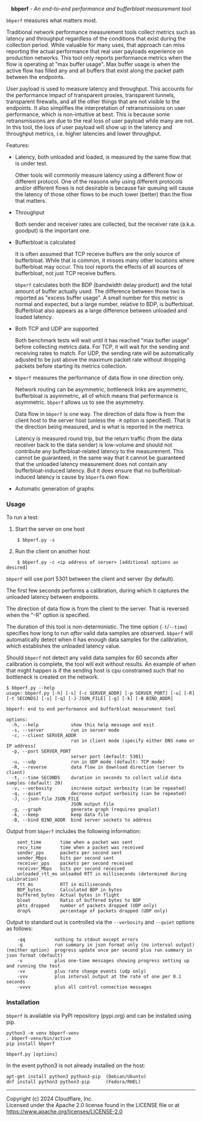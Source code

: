 <p align="center"><strong>bbperf</strong> <em>- An end-to-end performance and bufferbloat measurement tool</em></p>

`bbperf` measures what matters most.

Traditional network performance measurement tools collect metrics such as latency and throughput regardless of the conditions that exist during the collection period.  While valuable for many uses, that approach can miss reporting the actual performance that real user payloads experience on production networks.  This tool only reports performance metrics when the flow is operating at "max buffer usage".  Max buffer usage is when the active flow has filled any and all buffers that exist along the packet path between the endpoints.

User payload is used to measure latency and throughput.  This accounts for the performance impact of transparent proxies, transparent tunnels, transparent firewalls, and all the other things that are not visible to the endpoints.  It also simplifies the interpretation of retransmissions on user performance, which is non-intuitive at best.  This is because some retransmissions are due to the real loss of user payload while many are not.  In this tool, the loss of user payload will show up in the latency and throughput metrics, i.e. higher latencies and lower throughput.

Features:

* Latency, both unloaded and loaded, is measured by the same flow that is under test.

    Other tools will commonly measure latency using a different flow or different protocol.  One of the reasons why using different protocols and/or different flows is not desirable is because fair queuing will cause the latency of those other flows to be much lower (better) than the flow that matters.

* Throughput

    Both sender and receiver rates are collected, but the receiver rate (a.k.a. goodput) is the important one.

* Bufferbloat is calculated

    It is often assumed that TCP receive buffers are the only source of bufferbloat.  While that is common, it misses many other locations where bufferbloat may occur.  This tool reports the effects of all sources of bufferbloat, not just TCP receive buffers.

    `bbperf` calculates both the BDP (bandwidth delay product) and the total amount of buffer actually used.  The difference between those two is reported as "excess buffer usage".  A small number for this metric is normal and expected, but a large number, relative to BDP, is bufferbloat.  Bufferbloat also appears as a large difference between unloaded and loaded latency.

* Both TCP and UDP are supported

    Both benchmark tests will wait until it has reached "max buffer usage" before collecting metrics data.  For TCP, it will wait for the sending and receiving rates to match.  For UDP, the sending rate will be automatically adjusted to be just above the maximum packet rate without dropping packets before starting its metrics collection.

* `bbperf` measures the performance of data flow in one direction only.

    Network routing can be asymmetric, bottleneck links are asymmetric, bufferbloat is asymmetric, all of which means that performance is asymmetric.  `bbperf` allows us to see the asymmetry.

    Data flow in `bbperf` is one way.  The direction of data flow is from the client host to the server host (unless the `-R` option is specified).  That is the direction being measured, and is what is reported in the metrics.

    Latency is measured round trip, but the return traffic (from the data receiver back to the data sender) is low-volume and should not contribute any bufferbloat-related latency to the measurement.  This cannot be guaranteed, in the same way that it cannot be guaranteed that the unloaded latency measurement does not contain any bufferbloat-induced latency.  But it does ensure that no bufferbloat-induced latency is cause by `bbperf`s own flow.

* Automatic generation of graphs

### Usage

To run a test:

1. Start the server on one host
```
    $ bbperf.py -s
```

2. Run the client on another host
```
    $ bbperf.py -c <ip address of server> [additional options as desired]
```

`bbperf` will use port 5301 between the client and server (by default).

The first few seconds performs a calibration, during which it captures the unloaded latency between endpoints.

The direction of data flow is from the client to the server.  That is reversed when the "-R" option is specified.

The duration of this tool is non-deterministic.  The time option (`-t`/`--time`) specifies how long to run _after_ valid data samples are observed.  `bbperf` will automatically detect when it has enough data samples for the calibration, which establishes the unloaded latency value.

Should `bbperf` not detect any valid data samples for 60 seconds after calibration is complete, the tool will exit without results.  An example of when that might happen is if the sending host is cpu constrained such that no bottleneck is created on the network.

```
$ bbperf.py --help
usage: bbperf.py [-h] [-s] [-c SERVER_ADDR] [-p SERVER_PORT] [-u] [-R] [-t SECONDS] [-v] [-q] [-J JSON_FILE] [-g] [-k] [-B BIND_ADDR]

bbperf: end to end performance and bufferbloat measurement tool

options:
  -h, --help            show this help message and exit
  -s, --server          run in server mode
  -c, --client SERVER_ADDR
                        run in client mode (specify either DNS name or IP address)
  -p, --port SERVER_PORT
                        server port (default: 5301)
  -u, --udp             run in UDP mode (default: TCP mode)
  -R, --reverse         data flow in download direction (server to client)
  -t, --time SECONDS    duration in seconds to collect valid data samples (dafault: 20)
  -v, --verbosity       increase output verbosity (can be repeated)
  -q, --quiet           decrease output verbosity (can be repeated)
  -J, --json-file JSON_FILE
                        JSON output file
  -g, --graph           generate graph (requires gnuplot)
  -k, --keep            keep data file
  -B, --bind BIND_ADDR  bind server sockets to address
```

Output from `bbperf` includes the following information:
```
    sent_time       time when a packet was sent
    recv_time       time when a packet was received
    sender_pps      packets per second sent
    sender_Mbps     bits per second sent
    receiver_pps    packets per second received
    receiver_Mbps   bits per second received
    unloaded_rtt_ms unloaded RTT in milliseconds (determined during calibration)
    rtt_ms          RTT in milliseconds
    BDP_bytes       Calculated BDP in bytes
    buffered_bytes  Actual bytes in flight
    bloat           Ratio of buffered bytes to BDP
    pkts_dropped    number of packets dropped (UDP only)
    drop%           percentage of packets dropped (UDP only)
```

Output to standard out is controlled via the `--verbosity` and `--quiet` options as follows:
```
    -qq           nothing to stdout except errors
    -q            run summary in json format only (no interval output)
(neither option)  progress update once per second plus run summary in json format (default)
    -v            plus one-time messages showing progress setting up and running the test
    -vv           plus rate change events (udp only)
    -vvv          plus interval output at the rate of one per 0.1 seconds
    -vvvv         plus all control connection messages
```

### Installation

`bbperf` is available via PyPI repository (pypi.org) and can be installed using pip.

```
python3 -m venv bbperf-venv
. bbperf-venv/bin/active
pip install bbperf

bbperf.py [options]
```

In the event python3 is not already installed on the host:

```
apt-get install python3 python3-pip  (Debian/Ubuntu)
dnf install python3 python3-pip      (Fedora/RHEL)
```

---
Copyright (c) 2024 Cloudflare, Inc.<br/>
Licensed under the Apache 2.0 license found in the LICENSE file or at https://www.apache.org/licenses/LICENSE-2.0

